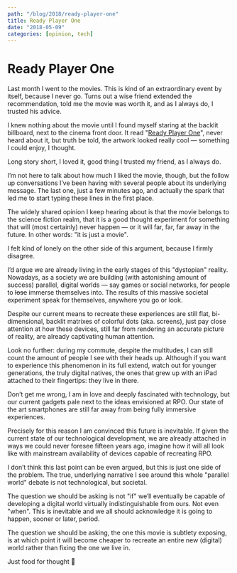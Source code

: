 ```yaml
---
path: "/blog/2018/ready-player-one"
title: Ready Player One
date: "2018-05-09"
categories: [opinion, tech]
---
```


# Ready Player One
Last month I went to the movies. This is kind of an extraordinary event by itself, because I never go. Turns out a wise friend extended the recommendation, told me the movie was worth it, and as I always do, I trusted his advice.

I knew nothing about the movie until I found myself staring at the backlit billboard, next to the cinema front door. It read "[Ready Player One](https://www.imdb.com/title/tt1677720/)", never heard about it, but truth be told, the artwork looked really cool — something I could enjoy, I thought.

Long story short, I loved it, good thing I trusted my friend, as I always do.

I’m not here to talk about how much I liked the movie, though, but the follow up conversations I’ve been having with several people about its underlying message. The last one, just a few minutes ago, and actually the spark that led me to start typing these lines in the first place.

The widely shared opinion I keep hearing about is that the movie belongs to the science fiction realm, that it is a good thought experiment for something that will (most certainly) never happen — or it will far, far, far away in the future. In other words: "it is just a movie".

I felt kind of lonely on the other side of this argument, because I firmly disagree.

I’d argue we are already living in the early stages of this "dystopian" reality. Nowadays, as a society we are building (with astonishing amount of success) parallel, digital worlds — say games or social networks, for people to ~~lose~~ immerse themselves into. The results of this massive societal experiment speak for themselves, anywhere you go or look.

Despite our current means to recreate these experiences are still flat, bi-dimensional, backlit matrixes of colorful dots (aka. screens), just pay close attention at how these devices, still far from rendering an accurate picture of reality, are already captivating human attention.

Look no further: during my commute, despite the multitudes, I can still count the amount of people I see with their heads up. Although if you want to experience this phenomenon in its full extend, watch out for younger generations, the truly digital natives, the ones that grew up with an iPad attached to their fingertips: they live in there.

Don’t get me wrong, I am in love and deeply fascinated with technology, but our current gadgets pale next to the ideas envisioned at RPO. Our state of the art smartphones are still far away from being fully immersive experiences.

Precisely for this reason I am convinced this future is inevitable. If given the current state of our technological development, we are already attached in ways we could never foresee fifteen years ago, imagine how it will all look like with mainstream availability of devices capable of recreating RPO.

I don’t think this last point can be even argued, but this is just one side of the problem. The true, underlying narrative I see around this whole "parallel world" debate is not technological, but societal.

The question we should be asking is not "if" we’ll eventually be capable of developing a digital world virtually indistinguishable from ours. Not even "when". This is inevitable and we all should acknowledge it is going to happen, sooner or later, period.

The question we should be asking, the one this movie is subtlety exposing, is at which point it will become cheaper to recreate an entire new (digital) world rather than fixing the one we live in.

Just food for thought 🤔
